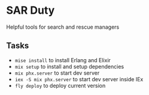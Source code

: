 # SAR Duty

Helpful tools for search and rescue managers

## Tasks

* `mise install` to install Erlang and Elixir
* `mix setup` to install and setup dependencies
* `mix phx.server` to start dev server
* `iex -S mix phx.server` to start dev server inside IEx
* `fly deploy` to deploy current version
